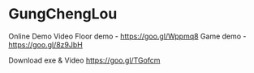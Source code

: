 # GungChengLou

Online Demo Video
Floor demo - https://goo.gl/Wppmq8
Game demo - https://goo.gl/8z9JbH

Download exe & Video
https://goo.gl/TGofcm

